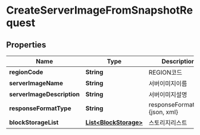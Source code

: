 
# CreateServerImageFromSnapshotRequest

## Properties
Name | Type | Description | Notes
------------ | ------------- | ------------- | -------------
**regionCode** | **String** | REGION코드 |  [optional]
**serverImageName** | **String** | 서버이미지이름 | 
**serverImageDescription** | **String** | 서버이미지설명 |  [optional]
**responseFormatType** | **String** | responseFormatType {json, xml} |  [optional]
**blockStorageList** | [**List&lt;BlockStorage&gt;**](BlockStorage.md) | 스토리지리스트 | 



